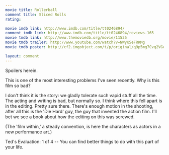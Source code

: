 ```yaml
---
movie title: Rollerball
comment title: Sliced Rolls
rating: 

movie imdb link: http://www.imdb.com/title/tt0246894/
comment imdb link: http://www.imdb.com/title/tt0246894/reviews-165
movie tmdb link: http://www.themoviedb.org/movie/11535
movie tmdb trailer: http://www.youtube.com/watch?v=NWyK5eFRKMg
movie tmdb poster: http://cf2.imgobject.com/t/p/original/q9p5mg7Cvq2VGeXyeZfyktUttQo.jpg

layout: comment
---
```


Spoilers herein.

This is one of the most interesting problems I've seen recently. Why is this film so bad?

I don't think it is the story: we gladly tolerate such vapid stuff all the time. The acting and writing is bad, but normally so. I think where this fell apart is in the editing. Pretty sure there. There's enough motion in the shooting, after all this is the 'Die Hard' guy, the guy that invented the action film. I'll bet we see a book about how the editing on this was screwed.

(The 'film within,' a steady convention, is here the characters as actors in a new performance art.)

Ted's Evaluation: 1 of 4 -- You can find better things to do with this part of your life.